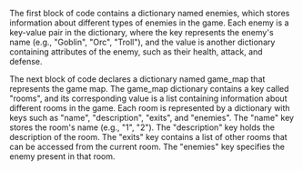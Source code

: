 The first block of code contains a dictionary named enemies, which stores information about different types of enemies in the game.
Each enemy is a key-value pair in the dictionary, where the key represents the enemy's name (e.g., "Goblin", "Orc", "Troll"), and the value is another dictionary containing attributes of the enemy, such as their health, attack, and defense.

The next block of code declares a dictionary named game_map that represents the game map.
The game_map dictionary contains a key called "rooms", and its corresponding value is a list containing information about different rooms in the game.
Each room is represented by a dictionary with keys such as "name", "description", "exits", and "enemies".
The "name" key stores the room's name (e.g., "1", "2").
The "description" key holds the description of the room.
The "exits" key contains a list of other rooms that can be accessed from the current room.
The "enemies" key specifies the enemy present in that room.